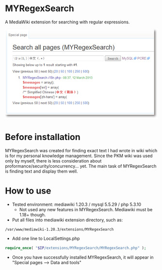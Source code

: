 MYRegexSearch
=============

A MediaWiki extension for searching with regular expressions. 

![screenshot](https://github.com/zackz/MYRegexSearch/raw/master/screenshot.png)

Before installation
===================

MYRegexSearch was created for finding exact text I had wrote in wiki which 
is for my personal knowledge management. Since the PKM wiki was used only by
myself, there is less consideration about proformance/security/concurrency... yet.
The main task of MYRegexSearch is finding text and display them well.

How to use
==========

* Tested environment: mediawiki 1.20.3 / mysql 5.5.29 / php 5.3.10
  * Not used any new features in MYRegexSearch. Mediawiki must be 1.18+ though.
* Put all files into mediawiki extension directory, such as:

```
/var/www/mediawiki-1.20.3/extensions/MYRegexSearch
```

* Add one line to LocalSettings.php

```php
require_once( "$IP/extensions/MYRegexSearch/MYRegexSearch.php" );
```

* Once you have successfully installed MYRegexSearch, it will appear in
"Special pages --> Data and tools"



